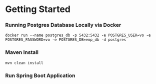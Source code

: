 # Getting Started

### Running Postgres Database Locally via Docker
```
docker run --name postgres_db -p 5432:5432 -e POSTGRES_USER=vo -e POSTGRES_PASSWORD=vo -e POSTGRES_DB=emp_db -d postgres
```

### Maven Install
```
mvn clean install
```

### Run Spring Boot Application